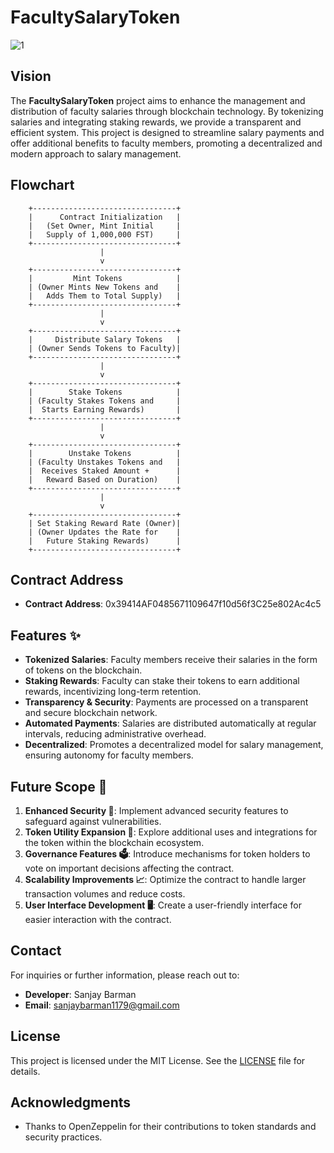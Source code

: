 # FacultySalaryToken
![1](https://github.com/user-attachments/assets/d6964274-5008-42a1-8899-bb617563b6fb)

## Vision

The **FacultySalaryToken** project aims to enhance the management and distribution of faculty salaries through blockchain technology. By tokenizing salaries and integrating staking rewards, we provide a transparent and efficient system. This project is designed to streamline salary payments and offer additional benefits to faculty members, promoting a decentralized and modern approach to salary management.

## Flowchart

        +--------------------------------+
        |      Contract Initialization   |
        |   (Set Owner, Mint Initial     |
        |   Supply of 1,000,000 FST)     |
        +--------------------------------+
                        |
                        v
        +--------------------------------+
        |         Mint Tokens            |
        | (Owner Mints New Tokens and    |
        |   Adds Them to Total Supply)   |
        +--------------------------------+
                        |
                        v
        +--------------------------------+
        |     Distribute Salary Tokens   |
        | (Owner Sends Tokens to Faculty)|
        +--------------------------------+
                        |
                        v
        +--------------------------------+
        |        Stake Tokens            |
        | (Faculty Stakes Tokens and     |
        |  Starts Earning Rewards)       |
        +--------------------------------+
                        |
                        v
        +--------------------------------+
        |        Unstake Tokens          |
        | (Faculty Unstakes Tokens and   |
        |  Receives Staked Amount +      |
        |   Reward Based on Duration)    |
        +--------------------------------+
                        |
                        v
        +--------------------------------+
        | Set Staking Reward Rate (Owner)|
        | (Owner Updates the Rate for    |
        |   Future Staking Rewards)      |
        +--------------------------------+


## Contract Address

- **Contract Address**: 0x39414AF0485671109647f10d56f3C25e802Ac4c5

## Features ✨

- **Tokenized Salaries**: Faculty members receive their salaries in the form of tokens on the blockchain.
- **Staking Rewards**: Faculty can stake their tokens to earn additional rewards, incentivizing long-term retention.
- **Transparency & Security**: Payments are processed on a transparent and secure blockchain network.
- **Automated Payments**: Salaries are distributed automatically at regular intervals, reducing administrative overhead.
- **Decentralized**: Promotes a decentralized model for salary management, ensuring autonomy for faculty members.

## Future Scope 🔮

1. **Enhanced Security 🔐**: Implement advanced security features to safeguard against vulnerabilities.
2. **Token Utility Expansion 🚀**: Explore additional uses and integrations for the token within the blockchain ecosystem.
3. **Governance Features 🗳️**: Introduce mechanisms for token holders to vote on important decisions affecting the contract.
4. **Scalability Improvements 📈**: Optimize the contract to handle larger transaction volumes and reduce costs.
5. **User Interface Development 🖥️**: Create a user-friendly interface for easier interaction with the contract.

## Contact

For inquiries or further information, please reach out to:

- **Developer**: Sanjay Barman
- **Email**: [sanjaybarman1179@gmail.com](mailto:sanjaybarman1179@gmail.com)

## License

This project is licensed under the MIT License. See the [LICENSE](LICENSE) file for details.

## Acknowledgments

- Thanks to OpenZeppelin for their contributions to token standards and security practices.
